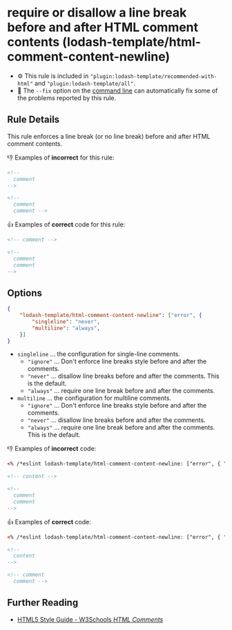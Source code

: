# require or disallow a line break before and after HTML comment contents (lodash-template/html-comment-content-newline)

- :gear: This rule is included in `"plugin:lodash-template/recommended-with-html"` and `"plugin:lodash-template/all"`.
- :wrench: The `--fix` option on the [command line](https://eslint.org/docs/user-guide/command-line-interface#fixing-problems) can automatically fix some of the problems reported by this rule.

## Rule Details

This rule enforces a line break (or no line break) before and after HTML comment contents.


:-1: Examples of **incorrect** for this rule:

```html
<!--
  comment
-->

<!--
  comment
  comment -->
```

:+1: Examples of **correct** code for this rule:

```html
<!-- comment -->

<!--
  comment
  comment
-->
```


## Options

```json
{
    "lodash-template/html-comment-content-newline": ["error", {
        "singleline": "never",
        "multiline": "always",
    }]
}
```

- `singleline` ... the configuration for single-line comments.
    - `"ignore"` ... Don't enforce line breaks style before and after the comments.
    - `"never"` ... disallow line breaks before and after the comments. This is the default.
    - `"always"` ... require one line break before and after the comments.
- `multiline` ... the configuration for multiline comments.
    - `"ignore"` ... Don't enforce line breaks style before and after the comments.
    - `"never"` ... disallow line breaks before and after the comments.
    - `"always"` ... require one line break before and after the comments. This is the default.


:-1: Examples of **incorrect** code:

```html
<% /*eslint lodash-template/html-comment-content-newline: ["error", { "singleline": "always", "multiline": "never"}] */ %>

<!-- content -->

<!--
  comment
  comment
-->
```

:+1: Examples of **correct** code:

```html
<% /*eslint lodash-template/html-comment-content-newline: ["error", { "singleline": "always", "multiline": "never"}] */ %>

<!--
  content
-->

<!-- comment
  comment -->
```

## Further Reading

* [HTML5 Style Guide - W3Schools *HTML Comments*](https://www.w3schools.com/html/html5_syntax.asp)
